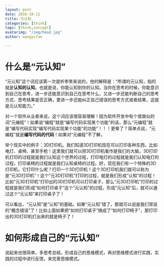 ```yaml
---
layout: post
date: 2016-10-11
title: 元认知
categories: [think]
tags: [think,concept]
avatarimg: "/img/head.jpg"
author: wangyifan

---
```


# 什么是“元认知”

“元认知”这个词应该第一次是听李笑来说的，他的解释是：“所谓的元认知，指的就是**认知的认知**。也就是说，你能认知到你的认知。当你在思考的时候，你能意识到自己在思考，进一步还能意识到自己在思考什么，又进一步还能判断自己的思考方式、思考结果是否正确，更进一步还能纠正自己错误的思考方式或者结果，这就是元认知能力。”

对一个软件从业者来说，这个词应该很容易理解！因为软件开发中有个很类似的词“元编程”！如果说“编程”就是“编写代码实现某个功能”的话，那么“元编程”就是“编写代码实现“编写代码实现某个功能”的功能”！！！更晕了？简单点说，“元编程”就是**编写代码的代码**！如果对“元编程”不了解，



举个现实中的例子：3D打印机。我们知道3D打印机现在可以打印各种东西，比如电灯、桌椅、甚至手枪！这里我们就可以把3D打印机看作是我们的大脑，3D打印机打印的过程就是我们认知这个世界的过程，打印电灯的过程就是我们认知电灯的过程，打印桌椅的过程就是我们认知桌椅的过程。好，现在我们有一个特殊的3D打印机，它打印什么呢？打印一个3D打印机！这个3D打印机我们就可以称为是“元3D打印机”！这个“元3D打印机”打印的过程，就是我们形成“认知”的过程！比如“元3D打印机”打印出的3D打印机可以打印桌子，那么“元3D打印机”打印的过程就是我们形成“如何打印桌子”这个“元认知”的过程，形成“元认知”后，就可以通过这个“元认知”来打印桌子了！

可以看出，“元认知”是“认知”的基础。如果“元认知”错了，那就可以说是我们常说的“概念错误”了！比如上面如果把“如何打印桌子”搞成了“如何打印椅子”，那打印出的3D打印机打出来的就是椅子了！

# 如何形成自己的“元认知”

说起来也很简单，多思考总结，形成自己的思维模式，再对思维模式进行实践，实践的过程中进行反馈，来完善思维模式。
